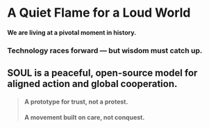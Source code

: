 
# A Quiet Flame for a Loud World

#### We are living at a pivotal moment in history.

### Technology races forward — but wisdom must catch up.  
## SOUL is a peaceful, open-source model for aligned action and global cooperation.

  > #### A prototype for trust, not a protest.  
  > #### A movement built on care, not conquest.

